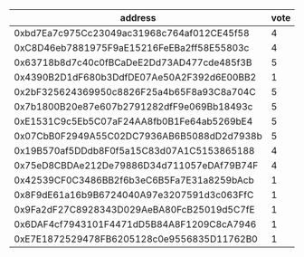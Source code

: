 address|vote|timestamp|signature
---|---|---|---
0xbd7Ea7c975Cc23049ac31968c764af012CE45f58|4|1607434381|0x0a8c2fd9727c3753a94512095b32ace872a4c808e99c764a0585e8bd510ba5f214b7b069d06ff29fbf6d59bc647ac59641a9ab9fa44d5ef6620a372b9ce6a6731b
0xC8D46eb7881975F9aE15216FeEBa2ff58E55803c|4|1607434580|0x201e0b4dae02b5ae05bcbbb5161c4efb3b4028a5fd382e767b69cae22eb9741f44a864efdf06f85b86e60fa609bc99bf5937c406618f259a319ca85c4b4cf0a51b
0x63718b8d7c40c0fBCaDeE2Dd73AD477cde485f3B|5|1607434743|0x5c369ae4b1e1909956c6b4751d1878651842779941bfe1f171c45dee8e1588e467d707300366f699c5bdf1eea98f4738f40bf02617ecd70c5de9a2a7be73e4fd1c
0x4390B2D1dF680b3DdfDE07Ae50A2F392d6E00BB2|1|1607434935|0x938954449a351f883c8c950e67057c0c61e07c99d51784d8b980c42f527105997fb97175b6c1aafe594d49150a5601bac466a43ad4ecf94c0e4d4ff098d73c391b
0x2bF325624369950c8826F25a4b65F8a93C8a704C|5|1607435376|0x89ecde783c486b5d1d901817b49ed5d3e96d1f7e392b4bdabc59dda19f98eb6f0846dfc834d2963a586947b22429b238ffd596feeb5be172c7202a3b554d8c951b
0x7b1800B20e87e607b2791282dfF9e069Bb18493c|5|1607439972|0x0aea89fdc64df7537cb47c1284d42fb1a79f72a5a0b2b89b82d0ffed4c4c8444487d11904475cf96f930edf8446abe70f2792b808d2af247152b57ccdd92de361c
0xE1531C9c5Eb5C07aF24AA8fb0B1Fe64ab5269bE4|5|1607441464|0x65f4c9034569da76bd8ef8a120ef5f52dc7f8ac69c5348cf48c436d06043530935e8233c3b4726841faf6340a530f3f9c70553b245be404bc412bfc8b85f535a1b
0x07CbB0F2949A55C02DC7936AB6B5088dD2d7938b|5|1607442807|0xd44e6e6feb51e0b33743578ea6d393022b17907bfaad9241abf41a0b2dec76a92d40ca33cb7a698bb10ffb296ee1ce02f81f23af14f2f77df6707a8f7502421f1c
0x19B570af5DDdb8F0f5a15C83d07A1C5153865188|4|1607444564|0x748d3b6c6a93bcab1ac57500376a80f39aac9f3ceafb30a937ca51b38099bd125fb13b9a2fe293cea295f1c983b57ed747e868249145fe0dbeca28a5b095473f1b
0x75eD8CBDAe212De79886D34d711057eDAf79B74F|4|1607444626|0xeb502061cbc7856fe83e11ad6fa9aef7df1e32b7740c481354c09c8fa2a373b423a6a2633236de1dcf8c851ca0cef7e286b0cb60781b4bacc8301cd45db016e61c
0x42539CF0C3486BB2f6b3eC6B5Fa7E31a8259bAcb|1|1607513894|0xf5d097828f7b16ce305998073a50feaca7d74b479effc1db5785a0e372f9e3a5772511d5ad22aabfb39e9f177d1f177aa71166304403d531724b8c667d25b8561c
0x8F9dE61a16b9B6724040A97e3207591d3c063FfC|1|1607513968|0xa57a4a1b8f36068759c39fa21cb27f1225434cf42701d0cbeea4ffcc2592b9fa09a05391499780548fb52abdd870cc882e3982bee3ea4a9c11c431c45f8c6e911c
0x9Fa2dF27C8928343D029AeBA80FcB25019d5C7fE|1|1607517076|0xc7314095107d674768fb8f337039ac8752c6bf81edda521c3a72281035e24d33378b040116c2d71fd22bc12dee783a9150737e537609afbe96f0f579ac84beb21b
0x6DAF4cf7943101F4471dD5B84A8F1209C8cA7946|1|1607517332|0x9658289bf0f663163a0ee4e111fbe3ba14f349ce343388f3fcf91d0934fa38957aeb227f751bbc28f880b1b6668c5500b0eecd1cc348e1e69f1e60594691eaed1b
0xE7E1872529478FB6205128c0e9556835D11762B0|1|1607517349|0xf022ed1940af2112df4aed32e0b983f5d734083e8d7202ab5417f1958b4977795bf6b3aa27ad852324c773933294b84721831e4f9759f2e282c02ae3e9d2133a1b